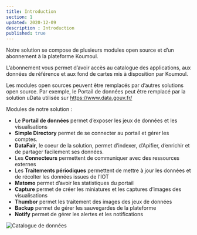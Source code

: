 ```yaml
---
title: Introduction
section: 1
updated: 2020-12-09
description : Introduction
published: true
---
```

Notre solution se compose de plusieurs modules open source et d’un abonnement à la plateforme Koumoul.

L’abonnement vous permet d’avoir accès au catalogue des applications, aux données de référence et aux fond de cartes mis à disposition par Koumoul.

Les modules open sources peuvent être remplacés par d’autres solutions open source. Par exemple, le Portail de données peut être remplacé par la solution uData utilisée sur https://www.data.gouv.fr/

Modules de notre solution :
* Le **Portail de données** permet d’exposer les jeux de données et les visualisations
* **Simple Directory** permet de se connecter au portail et gérer les comptes.
* **DataFair**, le coeur de la solution, permet d’indexer, d’Apifier, d’enrichir et de partager facilement ses données.
* Les **Connecteurs** permettent de communiquer avec des ressources externes
* Les **Traitements périodiques** permettent de mettre à jour les données et de récolter les données issues de l’IOT
* **Matomo** permet d’avoir les statistiques du portail
* **Capture** permet de créer les miniatures et les captures d’images des visualisations
* **Thumbor** permet les traitement des images des jeux de données
* **Backup** permet de gérer les sauvegardes de la plateforme
* **Notify** permet de gérer les alertes et les notifications

![Catalogue de données](./images/technical-architecture/architecture.jpg)
